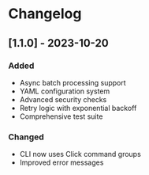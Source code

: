 # Changelog

## [1.1.0] - 2023-10-20
### Added
- Async batch processing support
- YAML configuration system
- Advanced security checks
- Retry logic with exponential backoff
- Comprehensive test suite

### Changed
- CLI now uses Click command groups
- Improved error messages
